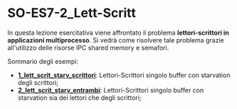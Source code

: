 # SO-ES7-2_Lett-Scritt

In questa lezione esercitativa viene affrontato il problema **lettori-scrittori in applicazioni multiprocesso**. Si vedrà come risolvere tale problema grazie all'utilizzo delle risorse IPC shared memory e semafori.

Sommario degli esempi:

- [**1_lett_scrit_starv_scrittori**](https://github.com/SO-unina/esercitazioni/tree/main/SO-ES07-2_Lett-Scritt/1_lett_scrit_starv_scrittori): Lettori-Scrittori singolo buffer con starvation degli scrittori;
- [**2_lett_scrit_starv_entrambi**](https://github.com/SO-unina/esercitazioni/tree/main/SO-ES07-2_Lett-Scritt/2_lett_scrit_starv_entrambi): Lettori-Scrittori singolo buffer con starvation sia dei lettori che degli scrittori;
